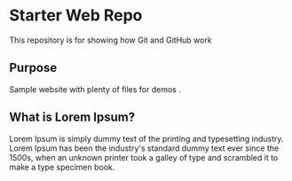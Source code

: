 # Starter Web Repo

This repository is for showing how Git and GitHub work

## Purpose

Sample website with plenty of files for demos .
## What is Lorem Ipsum?

Lorem Ipsum is simply dummy text of the printing and typesetting industry. Lorem Ipsum has been the industry's standard dummy text ever since the 1500s, when an unknown printer took a galley of type and scrambled it to make a type specimen book.
